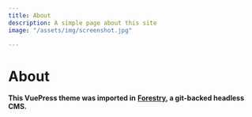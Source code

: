 ```yaml
---
title: About
description: A simple page about this site
image: "/assets/img/screenshot.jpg"

---
```

# About

**This VuePress theme was imported in** [**Forestry**](https:://forestry.io)**, a git-backed headless CMS.**